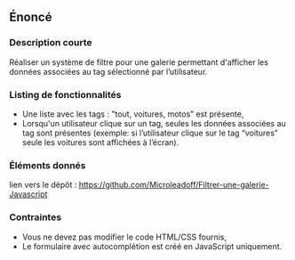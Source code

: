 ## Énoncé

### Description courte

Réaliser un système de filtre pour une galerie permettant d'afficher les données associées au tag sélectionné par l’utilisateur.

### Listing de fonctionnalités

- Une liste avec les tags : "tout, voitures, motos” est présente,
- Lorsqu'un utilisateur clique sur un tag, seules les données associées au tag sont présentes (exemple: si l’utilisateur clique sur le tag “voitures” seule les voitures sont affichées à l’écran).


### Éléments donnés

lien vers le dépôt : <a href="https://github.com/Microleadoff/Filtrer-une-galerie-Javascript" title="lien vers le dépôt" target="_blank">https://github.com/Microleadoff/Filtrer-une-galerie-Javascript</a>

### Contraintes

- Vous ne devez pas modifier le code HTML/CSS fournis,
- Le formulaire avec autocomplétion est créé en JavaScript uniquement.